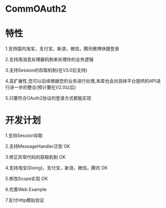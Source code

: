 ﻿CommOAuth2
==========


特性
==========

1.支持国内淘宝，支付宝，新浪，微信，腾讯微博快捷登录

2.支持用消息处理器机制来处理你的业务逻辑

3.支持Session的存取机制(在V3.0后支持)

4.高扩展性,您可以后续根据您的业务进行处理,本库也会对具体平台提供的API进行进一步的整合(预计要在V2.0以后)

5.只要符合OAuth2协议的登录方式都能实现



开发计划
==========

1.支持Session存取

2.支持MessageHandler泛型 OK

3.修正异常代码的获取机制 OK

4.支持淘宝(Doing)，支付宝，新浪，微信，腾讯 OK

5.修改Scope实现 OK

6.完善Web Example

7.支付Http模拟验证